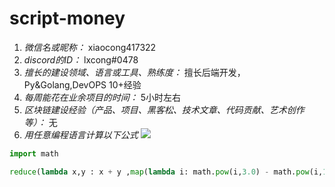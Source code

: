 # script-money

1. *微信名或昵称：* xiaocong417322
2. *discord的ID：* lxcong#0478
3. *擅长的建设领域、语言或工具、熟练度：* 擅长后端开发，Py&Golang,DevOPS 10+经验
4. *每周能花在业余项目的时间：* 5小时左右
5. *区块链建设经验（产品、项目、黑客松、技术文章、代码贡献、艺术创作等）：* 无
6. *用任意编程语言计算以下公式*
![](https://latex.codecogs.com/svg.image?\sum_{n=1}^{100}\left&space;(n^{3}-\sqrt[3]{n}&space;\right&space;))

```python
import math

reduce(lambda x,y : x + y ,map(lambda i: math.pow(i,3.0) - math.pow(i,1.0/3.0),range(1,101)))
```
